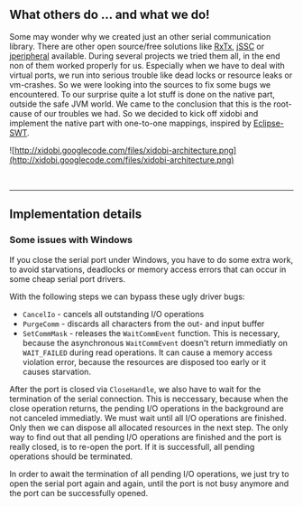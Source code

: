 ## What others do ... and what we do! ##

Some may wonder why we created just an other serial communication library. There are other open source/free solutions like [RxTx](http://rxtx.qbang.org/wiki/index.php/Main_Page), [jSSC](https://code.google.com/p/java-simple-serial-connector/) or [jperipheral](https://code.google.com/p/jperipheral/) available. During several projects we tried them all, in the end non of them worked properly for us. Especially when we have to deal with virtual ports, we run into serious trouble like dead locks or resource leaks or vm-crashes. So we were looking into the sources to fix some bugs we encountered. To our surprise quite a lot stuff is done on the native part, outside the safe JVM world. We came to the conclusion that this is the root-cause of our troubles we had. So we decided to kick off xidobi and implement the native part with one-to-one mappings, inspired by [Eclipse-SWT](http://www.eclipse.org/articles/Article-SWT-Design-1/SWT-Design-1.html).

![http://xidobi.googlecode.com/files/xidobi-architecture.png](http://xidobi.googlecode.com/files/xidobi-architecture.png)

<br />


---


## Implementation details ##

### Some issues with Windows ###

If you close the serial port under Windows, you have to do some extra work, to avoid starvations, deadlocks or memory access errors that can occur in some cheap serial port drivers.

With the following steps we can bypass these ugly driver bugs:

  * `CancelIo` - cancels all outstanding I/O operations
  * `PurgeComm` - discards all characters from the out- and input buffer
  * `SetCommMask` - releases the `WaitCommEvent` function. This is necessary, because the asynchronous `WaitCommEvent` doesn't return immediatly on `WAIT_FAILED` during read operations. It can cause a memory access violation error, because the resources are disposed too early or it causes starvation.

After the port is closed via `CloseHandle`, we also have to wait for the termination of the serial connection. This is neccessary, because when the close operation returns, the pending I/O operations in the background are not canceled immediatly. We must wait until all I/O operations are finished. Only then we can dispose all allocated resources in the next step. The only way to find out that all pending I/O operations are finished and the port is really closed, is to re-open the port. If it is successfull, all pending operations should be terminated.

In order to await the termination of all pending I/O operations, we just try to open the serial port again and again, until the port is not busy anymore and the port can be successfully opened.